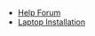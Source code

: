  - [Help Forum](https://groups.google.com/forum/#!forum/ucb-bce)
 - [Laptop Installation](laptop-installation)
